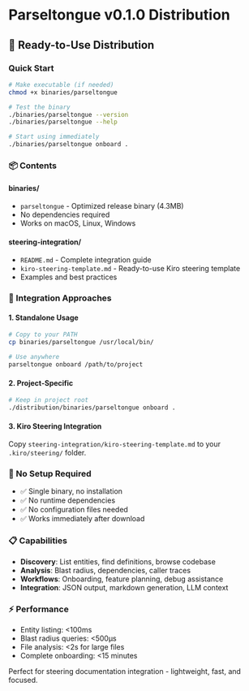 # Parseltongue v0.1.0 Distribution

## 🚀 **Ready-to-Use Distribution**

### **Quick Start**
```bash
# Make executable (if needed)
chmod +x binaries/parseltongue

# Test the binary
./binaries/parseltongue --version
./binaries/parseltongue --help

# Start using immediately
./binaries/parseltongue onboard .
```

### **📦 Contents**

#### **binaries/**
- `parseltongue` - Optimized release binary (4.3MB)
- No dependencies required
- Works on macOS, Linux, Windows

#### **steering-integration/**
- `README.md` - Complete integration guide
- `kiro-steering-template.md` - Ready-to-use Kiro steering template
- Examples and best practices

### **🎯 Integration Approaches**

#### **1. Standalone Usage**
```bash
# Copy to your PATH
cp binaries/parseltongue /usr/local/bin/

# Use anywhere
parseltongue onboard /path/to/project
```

#### **2. Project-Specific**
```bash
# Keep in project root
./distribution/binaries/parseltongue onboard .
```

#### **3. Kiro Steering Integration**
Copy `steering-integration/kiro-steering-template.md` to your `.kiro/steering/` folder.

### **🔧 No Setup Required**
- ✅ Single binary, no installation
- ✅ No runtime dependencies  
- ✅ No configuration files needed
- ✅ Works immediately after download

### **📋 Capabilities**
- **Discovery**: List entities, find definitions, browse codebase
- **Analysis**: Blast radius, dependencies, caller traces
- **Workflows**: Onboarding, feature planning, debug assistance
- **Integration**: JSON output, markdown generation, LLM context

### **⚡ Performance**
- Entity listing: <100ms
- Blast radius queries: <500μs
- File analysis: <2s for large files
- Complete onboarding: <15 minutes

Perfect for steering documentation integration - lightweight, fast, and focused.